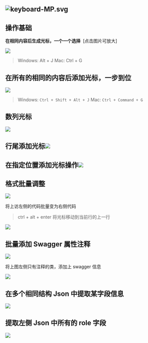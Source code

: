 ## ![keyboard-MP.svg](/images/multiple-pointer-idea-v1/0ddc58840bc748cca8f326014d341038.svg)

## 操作基础

**在相同内容后生成光标，一个一个选择**  [点击图片可放大]

![](/images/multiple-pointer-idea-v1/4c211aed8b581cf0b86800ae2e6c4cdb.png)

> Windows: Alt + J
> Mac: Ctrl + G

## 在所有的相同的内容后添加光标，一步到位

![](/images/multiple-pointer-idea-v1/ef9bbedf105e0f16b9a650d7836c612a.png)

> Windows: `Ctrl + Shift + Alt + J`
> Mac: `Ctrl + Command + G`

## 数列光标

![](/images/multiple-pointer-idea-v1/afc2bc574815429dbf86247fb952977e.png)

## 行尾添加光标![](/images/multiple-pointer-idea-v1/f5a413da7f8ea980f2e4559c13732243.png)

## 在指定位置添加光标操作![](/images/multiple-pointer-idea-v1/fda112f097a1dbc7dae91bdf4c357f94.png)

## 格式批量调整

![](/images/multiple-pointer-idea-v1/c3d2ff137efa45740e2200ce3032bef4.png)

将上访左侧的代码批量变为右侧代码

> ctrl + alt + enter 将光标移动到当前行的上一行

![](/images/multiple-pointer-idea-v1/aa18cddfb457dea7bdc8988c9f56bcad.png)

## 批量添加 Swagger 属性注释

![](/images/multiple-pointer-idea-v1/b394736d63ef49b49bb932b71b8110ba.png)

将上图左侧只有注释的类，添加上 swagger 信息

![](/images/multiple-pointer-idea-v1/6e4a8ab63b08de4db85a7c1736c6cf84.png)

## 在多个相同结构 Json 中提取某字段信息

![](/images/multiple-pointer-idea-v1/2fd7d04b5f7be2561e070d78f68ed099.png)

## 提取左侧 Json 中所有的 role 字段

![](/images/multiple-pointer-idea-v1/8bd347eff70b7c299a2337bd8d5d4008.png)
